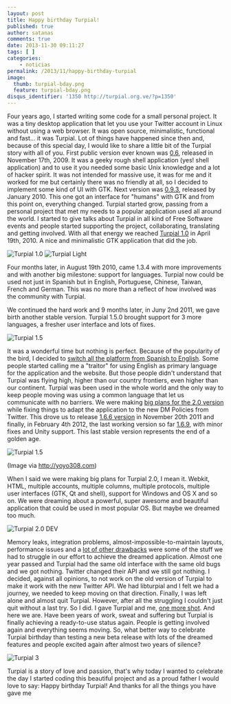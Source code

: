 ```yaml
---
layout: post
title: Happy birthday Turpial!
published: true
author: satanas
comments: true
date: 2013-11-30 09:11:27
tags: [ ]
categories:
    - noticias
permalink: /2013/11/happy-birthday-turpial
image:
  thumb: turpial-bday.png
  feature: turpial-bday.png
disqus_identifier: '1350 http://turpial.org.ve/?p=1350'
---
```



Four years ago, I started writing some code for a small personal project. It was a tiny desktop application that let you use your Twitter account in Linux without using a web browser. It was open source, minimalistic, functional and fast... it was Turpial. Lot of things have happened since then and, because of this special day, I would like to share a little bit of the Turpial story with all of you. First public version ever known was [0.6][1], released in November 17th, 2009. It was a geeky rough shell application (yes! shell application) and to use it you needed some basic Unix knowledge and a lot of hacker spirit. It was not intended for massive use, it was for me and it worked for me but certainly there was no friendly at all, so I decided to implement some kind of UI with GTK. Next version was [0.9.3][2], released by January 2010. This one got an interface for "humans" with GTK and from this point on, everything changed. Turpial started grow, passing from a personal project that met my needs to a popular application used all around the world. I started to give talks about Turpial in all kind of Free Software events and people started supporting the project, collaborating, translating and getting involved. With all that energy we reached [Turpial 1.0][3] in April 19th, 2010. A nice and minimalistic GTK application that did the job. 

![Turpial 1.0](/img/posts/turpial-1.0.png "Turpial 1.0")
![Turpial Light](/img/posts/turpial-light.png "Turpial Light")

 

  
Four months later, in August 19th 2010, came 1.3.4 with more improvements and with another big milestone: support for languages. Turpial now could be used not just in Spanish but in English, Portuguese, Chinese, Taiwan, French and German. This was no more than a reflect of how involved was the community with Turpial. 
 

  
We continued the hard work and 9 months later, in Juny 2nd 2011, we gave birth another stable version. Turpial 1.5.0 brought support for 3 more languages, a fresher user interface and lots of fixes. 

![Turpial 1.5](/img/posts/Turpial-1.5.png "Turpial 1.5")

  
It was a wonderful time but nothing is perfect. Because of the popularity of the bird, I decided to [switch all the platform from Spanish to English][4]. Some people started calling me a "traitor" for using English as primary language for the application and the website. But those people didn't understand that Turpial was flying high, higher than our country frontiers, even higher than our continent. Turpial was been used in the whole world and the only way to keep people moving was using a common language that let us communicate with no barriers. We were making [big plans for the 2.0 version][5] while fixing things to adapt the application to the new DM Policies from Twitter. This drove us to release [1.6.6 version][6] in November 20th 2011 and finally, in February 4th 2012, the last working version so far [1.6.9][7], with minor fixes and Unity support. This last stable version represents the end of a golden age. 

![Turpial 1.5](/img/posts/turpial-1-6-9.png "Turpial 1.5")

 (Image via http://yoyo308.com) 

  
When I said we were making big plans for Turpial 2.0, I mean it. Webkit, HTML, multiple accounts, multiple columns, multiple protocols, multiple user interfaces (GTK, Qt and shell), support for Windows and OS X and so on. We were dreaming about a powerful, super awesome and beautiful application that could be used in most popular OS. But maybe we dreamed too much. 
 
![Turpial 2.0 DEV](/img/posts/turpial-2-dev.png "Turpial 2.0 DEV")

  
Memory leaks, integration problems, almost-impossible-to-maintain layouts, performance issues and a [lot of other drawbacks][8] were some of the stuff we had to struggle in our effort to achieve the dreamed application. Almost one year passed and Turpial had the same old interface with the same old bugs and we got nothing. Twitter changed their API and we still got nothing. I decided, against all opinions, to not work on the old version of Turpial to make it work with the new Twitter API. We had libturpial and I felt we had a journey, we needed to keep moving on that direction. Finally, I was left alone and almost quit Turpial. However, after all the struggling I couldn't just quit without a last try. So I did. I gave Turpial and me, [one more shot][9]. And here we are. Have been years of work, sweat and suffering but Turpial is finally achieving a ready-to-use status again. People is getting involved again and everything seems moving. So, what better way to celebrate Turpial birthday than testing a new beta release with lots of the dreamed features and people excited again after almost two years of silence? 

![Turpial 3](/img/posts/20131118-main.png "Turpial 3")

  
Turpial is a story of love and passion, that's why today I wanted to celebrate the day I started coding this beautiful project and as a proud father I would love to say: Happy birthday Turpial! And thanks for all the things you have gave me

 [1]: https://code.google.com/p/turpial/downloads/detail?name=turpial-0.6.tar.gz
 [2]: https://code.google.com/p/turpial/downloads/detail?name=turpial-0.9.3-a1.tar.gz
 [3]: https://code.google.com/p/turpial/downloads/detail?name=turpial_1.0-b2.tar.gz
 [4]: http://turpial.org.ve/2011/11/translation-in-progress/
 [5]: http://turpial.org.ve/2012/02/turpial-2-0-whats-new/
 [6]: http://turpial.org.ve/2011/11/new-stable-version-1-6-6/
 [7]: http://turpial.org.ve/2012/02/new-maintenance-release-1-6-9/
 [8]: http://turpial.org.ve/2012/10/post-mortem-note-about-webkit-in-turpial/
 [9]: http://turpial.org.ve/2013/06/why-turpial-169-is-not-working/
